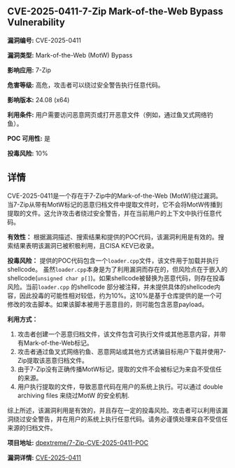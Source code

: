 ## CVE-2025-0411-7-Zip Mark-of-the-Web Bypass Vulnerability

**漏洞编号:** CVE-2025-0411

**漏洞类型:** Mark-of-the-Web (MotW) Bypass

**影响应用:** 7-Zip

**危害等级:** 高危，攻击者可以绕过安全警告执行任意代码。

**影响版本:** 24.08 (x64)

**利用条件:** 用户需要访问恶意网页或打开恶意文件（例如，通过鱼叉式网络钓鱼）。

**POC 可用性:** 是

**投毒风险:** 10%

## 详情

CVE-2025-0411是一个存在于7-Zip中的Mark-of-the-Web (MotW)绕过漏洞。当7-Zip从带有MotW标记的恶意归档文件中提取文件时，它不会将MotW传播到提取的文件。这允许攻击者绕过安全警告，并在当前用户的上下文中执行任意代码。

**有效性：**
根据漏洞描述、搜索结果和提供的POC代码，该漏洞利用是有效的。搜索结果表明该漏洞已被积极利用，且CISA KEV已收录。

**投毒风险：**
提供的POC代码包含一个`loader.cpp`文件，该文件用于加载并执行shellcode。 虽然`loader.cpp`本身是为了利用漏洞而存在的，但风险点在于嵌入的shellcode(`unsigned char p[]`)。如果shellcode被替换为恶意代码，则存在投毒风险。当前`loader.cpp` 的shellcode 部分被注释，并未提供具体的shellcode内容，因此投毒的可能性相对较低，约为10%。这10%是基于仓库提供的是一个可修改的攻击脚本。如果该脚本被用于恶意目的，则可能包含恶意payload。

**利用方式：**
1.  攻击者创建一个恶意归档文件，该文件包含可执行文件或其他恶意内容，并带有Mark-of-the-Web标记。
2.  攻击者通过鱼叉式网络钓鱼、恶意网站或其他方式诱骗目标用户下载并使用7-Zip提取该恶意归档文件。
3.  由于7-Zip没有正确传播MotW标记，提取的文件不会被标记为来自不受信任的来源。
4.  用户执行提取的文件，导致恶意代码在用户的系统上执行。可以通过 double archiving files 来绕过MotW 的安全机制.

综上所述，该漏洞利用是有效的，并且存在一定的投毒风险。攻击者可以利用该漏洞绕过安全警告，并在用户的系统上执行任意代码。请务必谨慎处理来自不受信任来源的归档文件。

**项目地址:** [dpextreme/7-Zip-CVE-2025-0411-POC](https://github.com/dpextreme/7-Zip-CVE-2025-0411-POC)

**漏洞详情:** [CVE-2025-0411](https://nvd.nist.gov/vuln/detail/CVE-2025-0411)